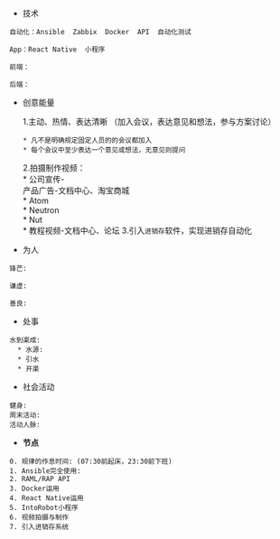 * 技术

```
自动化：Ansible  Zabbix  Docker  API  自动化测试

App：React Native  小程序

前端：

后端：
```

* 创意能量

    1.主动、热情、表达清晰 （加入会议，表达意见和想法，参与方案讨论）

      * 凡不是明确规定固定人员的的会议都加入  
      * 每个会议中至少表达一个意见或想法，无意见则提问  
    2.拍摄制作视频：  
      * 公司宣传-  
          产品广告-文档中心、淘宝商城  
      * Atom  
      * Neutron  
      * Nut  
      * 教程视频-文档中心、论坛
    3.引入`进销存`软件，实现进销存自动化

* 为人

```
锋芒:

谦虚: 

善良:
```

* 处事

```
水到渠成:
  * 水源: 
  * 引水
  * 开渠
```

* 社会活动

```
健身:
周末活动:
活动人脉:
```

* **节点**

```
0. 规律的作息时间: (07:30前起床，23:30前下班)
1. Ansible完全使用:
2. RAML/RAP API
3. Docker运用
4. React Native运用
5. IntoRobot小程序
6. 视频拍摄与制作
7. 引入进销存系统
```



